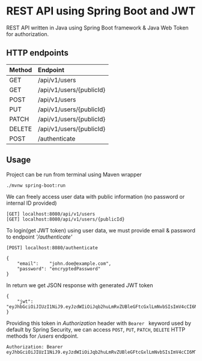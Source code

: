 # REST API using Spring Boot and JWT

REST API written in Java using Spring Boot framework & Java Web Token for authorization.

## HTTP endpoints

| Method        | Endpoint      |
| ------------- |:------------- |
| GET           | /api/v1/users |
| GET           | /api/v1/users/{publicId} |
| POST          | /api/v1/users |
| PUT           |/api/v1/users/{publicId} |
| PATCH         | /api/v1/users/{publicId} |
| DELETE        | /api/v1/users/{publicId} |
| POST          | /authenticate |

## Usage

Project can be run from terminal using Maven wrapper

```bash
./mvnw spring-boot:run
```

We can freely access user data with public information (no password or internal ID provided)

```
[GET] localhost:8080/api/v1/users
[GET] localhost:8080/api/v1/users/{publicId}
```

To login(get JWT token) using user data, we must provide email & password to endpoint *'/authenticate'*
```
[POST] localhost:8080/authenticate

{
    "email":    "john.doe@example.com",
    "password": "encryptedPassword"
}
```
In return we get JSON response with generated JWT token

```
{
    "jwt": "eyJhbGciOiJIUzI1NiJ9.eyJzdWIiOiJqb2huLmRvZUBleGFtcGxlLmNvbSIsImV4cCI6MTYyMzM0NDY3OSwiaWF0IjoxNjIzMzA4Njc5fQ.K0F9vsNSvzd5uqOf6Y7ZvU54WUBZL5GNQ6wPVvU5S1E"
}
```
Providing this token in *Authorization* header with `Bearer ` keyword used by default by Spring Security, we can access `POST`, `PUT`, `PATCH`, `DELETE`  HTTP methods for */users* endpoint.
```
Authorization: Bearer eyJhbGciOiJIUzI1NiJ9.eyJzdWIiOiJqb2huLmRvZUBleGFtcGxlLmNvbSIsImV4cCI6MTYyMzM0NDY3OSwiaWF0IjoxNjIzMzA4Njc5fQ.K0F9vsNSvzd5uqOf6Y7ZvU54WUBZL5GNQ6wPVvU5S1E
```

##